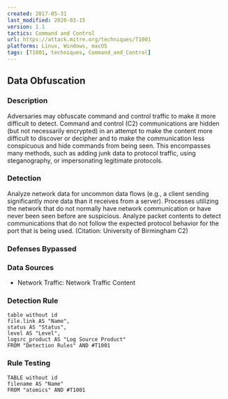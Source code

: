 ```yaml
---
created: 2017-05-31
last_modified: 2020-03-15
version: 1.1
tactics: Command and Control
url: https://attack.mitre.org/techniques/T1001
platforms: Linux, Windows, macOS
tags: [T1001, techniques, Command_and_Control]
---
```


## Data Obfuscation

### Description

Adversaries may obfuscate command and control traffic to make it more difficult to detect. Command and control (C2) communications are hidden (but not necessarily encrypted) in an attempt to make the content more difficult to discover or decipher and to make the communication less conspicuous and hide commands from being seen. This encompasses many methods, such as adding junk data to protocol traffic, using steganography, or impersonating legitimate protocols. 

### Detection

Analyze network data for uncommon data flows (e.g., a client sending significantly more data than it receives from a server). Processes utilizing the network that do not normally have network communication or have never been seen before are suspicious. Analyze packet contents to detect communications that do not follow the expected protocol behavior for the port that is being used. (Citation: University of Birmingham C2)

### Defenses Bypassed



### Data Sources

  - Network Traffic: Network Traffic Content
### Detection Rule

```dataview
table without id
file.link AS "Name",
status AS "Status",
level AS "Level",
logsrc_product AS "Log Source Product"
FROM "Detection Rules" AND #T1001
```

### Rule Testing

```dataview
TABLE without id
filename AS "Name"
FROM "atomics" AND #T1001
```
